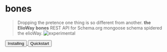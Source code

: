 # bones
> Dropping the pretence one thing is so different from another. **the ElioWay**
**bones** REST API for Schema.org mongoose schema spidered the elioWay.
![experimental](https://elioway.gitlab.io/static/experimental.png "experimental")
<div><a href="installing.html">
  <button>Installing</button>
</a>
    <a href="quickstart.html">
  <button>Quickstart</button>
</a></div>
